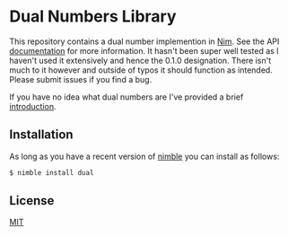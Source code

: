 Dual Numbers Library
====================

This repository contains a dual number implemention in
[Nim](https://nim-lang.org).  See the API
[documentation](https://nimble.directory/docs/dual//dual/dual.html) for
more information.  It hasn't been super well tested as I haven't used it
extensively and hence the 0.1.0 designation.  There isn't much to it however and
outside of typos it should function as intended.  Please submit issues if you
find a bug.

If you have no idea what dual numbers are I've provided a brief
[introduction](https://github.com/drjdn/ocaml_dual/blob/master/dual_numbers.pdf).

Installation
------------

As long as you have a recent version of [nimble](https://github.com/nim-lang/nimble) you
can install as follows:
```bash
$ nimble install dual
```

License
-------

[MIT](https://github.com/drjdn/nim_dual/blob/master/LICENSE.md)
